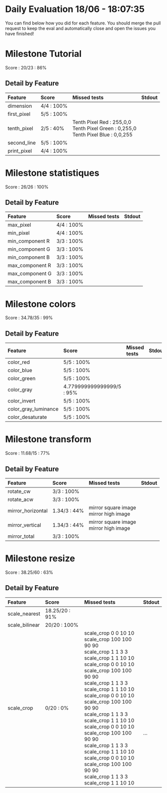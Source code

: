 # Daily Evaluation 18/06 - 18:07:35
You can find below how you did for each feature. 
 You should merge the pull request to keep the eval and automatically close and open the issues you have finished!
# Milestone  Tutorial
Score : 20/23 :  86%
## Detail by Feature
| Feature     | Score       | Missed tests                                                                           | Stdout   |
| :---------- | :---------- | :------------------------------------------------------------------------------------- | :------- |
| dimension   | 4/4 :  100% |                                                                                        |          |
| first_pixel | 5/5 :  100% |                                                                                        |          |
| tenth_pixel | 2/5 :  40%  | Tenth Pixel Red : 255,0,0<br>Tenth Pixel Green : 0,255,0<br>Tenth Pixel Blue : 0,0,255 | <br><br> |
| second_line | 5/5 :  100% |                                                                                        |          |
| print_pixel | 4/4 :  100% |                                                                                        |          |

# Milestone  statistiques
Score : 26/26 :  100%
## Detail by Feature
| Feature         | Score       | Missed tests | Stdout |
| :-------------- | :---------- | :----------- | :----- |
| max_pixel       | 4/4 :  100% |              |        |
| min_pixel       | 4/4 :  100% |              |        |
| min_component R | 3/3 :  100% |              |        |
| min_component G | 3/3 :  100% |              |        |
| min_component B | 3/3 :  100% |              |        |
| max_component R | 3/3 :  100% |              |        |
| max_component G | 3/3 :  100% |              |        |
| max_component B | 3/3 :  100% |              |        |

# Milestone  colors
Score : 34.78/35 :  99%
## Detail by Feature
| Feature              | Score                      | Missed tests | Stdout |
| :------------------- | :------------------------- | :----------- | :----- |
| color_red            | 5/5 :  100%                |              |        |
| color_blue           | 5/5 :  100%                |              |        |
| color_green          | 5/5 :  100%                |              |        |
| color_gray           | 4.779999999999999/5 :  95% |              |        |
| color_invert         | 5/5 :  100%                |              |        |
| color_gray_luminance | 5/5 :  100%                |              |        |
| color_desaturate     | 5/5 :  100%                |              |        |

# Milestone  transform
Score : 11.68/15 :  77%
## Detail by Feature
| Feature           | Score         | Missed tests                             | Stdout |
| :---------------- | :------------ | :--------------------------------------- | :----- |
| rotate_cw         | 3/3 :  100%   |                                          |        |
| rotate_acw        | 3/3 :  100%   |                                          |        |
| mirror_horizontal | 1.34/3 :  44% | mirror square image<br>mirror high image | <br>   |
| mirror_vertical   | 1.34/3 :  44% | mirror square image<br>mirror high image | <br>   |
| mirror_total      | 3/3 :  100%   |                                          |        |

# Milestone  resize
Score : 38.25/60 :  63%
## Detail by Feature
| Feature        | Score           | Missed tests                                                                                                                                                                                                                                                                                                                                                                                                                                                                                           | Stdout                            |
| :------------- | :-------------- | :----------------------------------------------------------------------------------------------------------------------------------------------------------------------------------------------------------------------------------------------------------------------------------------------------------------------------------------------------------------------------------------------------------------------------------------------------------------------------------------------------- | :-------------------------------- |
| scale_nearest  | 18.25/20 :  91% |                                                                                                                                                                                                                                                                                                                                                                                                                                                                                                        |                                   |
| scale_bilinear | 20/20 :  100%   |                                                                                                                                                                                                                                                                                                                                                                                                                                                                                                        |                                   |
| scale_crop     | 0/20 :  0%      | scale_crop 0 0 10 10<br>scale_crop 100 100 90 90<br>scale_crop 1 1 3 3<br>scale_crop 1 1 10 10<br>scale_crop 0 0 10 10<br>scale_crop 100 100 90 90<br>scale_crop 1 1 3 3<br>scale_crop 1 1 10 10<br>scale_crop 0 0 10 10<br>scale_crop 100 100 90 90<br>scale_crop 1 1 3 3<br>scale_crop 1 1 10 10<br>scale_crop 0 0 10 10<br>scale_crop 100 100 90 90<br>scale_crop 1 1 3 3<br>scale_crop 1 1 10 10<br>scale_crop 0 0 10 10<br>scale_crop 100 100 90 90<br>scale_crop 1 1 3 3<br>scale_crop 1 1 10 10 | <br><br><br><br><br><br><br><br>… |

